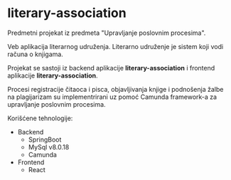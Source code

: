 # literary-association

Predmetni projekat iz predmeta "Upravljanje poslovnim procesima". 

Veb aplikacija literarnog udruženja. Literarno udruženje je sistem koji vodi računa o knjigama. 

Projekat se sastoji iz backend aplikacije **literary-association** i frontend aplikacije **literary-association**.

Procesi registracije čitaoca i pisca, objavljivanja knjige i podnošenja žalbe na plagijarizam su implementrirani uz pomoć Camunda framework-a za upravljanje poslovnim procesima.

Korišćene tehnologije:
  - Backend 
    * SpringBoot
    * MySql v8.0.18
    * Camunda
  - Frontend
    * React 
  
